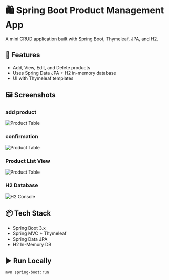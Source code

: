# 🛍️ Spring Boot Product Management App

A mini CRUD application built with Spring Boot, Thymeleaf, JPA, and H2.

## 🧰 Features

- Add, View, Edit, and Delete products
- Uses Spring Data JPA + H2 in-memory database
- UI with Thymeleaf templates

## 🖼️ Screenshots
### add product

![Product Table](screenshots/add-product.png)

### confirmation

![Product Table](screenshots/confirmation.png)

### Product List View

![Product Table](screenshots/product-list.png)

### H2 Database

![H2 Console]([screenshots/H2console.png](https://github.com/swanand2210/springboot-product-crud/blob/main/helloworld/screenshots/H2%20console.png))

## 📦 Tech Stack

- Spring Boot 3.x
- Spring MVC + Thymeleaf
- Spring Data JPA
- H2 In-Memory DB

## ▶️ Run Locally

```bash
mvn spring-boot:run

